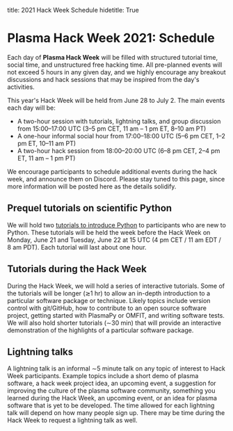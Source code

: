 title: 2021 Hack Week Schedule
hidetitle: True

# Plasma Hack Week 2021: Schedule

Each day of **Plasma Hack Week** will be filled with structured tutorial
time, social time, and unstructured free hacking time.  All pre-planned
events will not exceed 5 hours in any given day, and we highly encourage
any breakout discussions and hack sessions that may be inspired from the
day's activities.

This year's Hack Week will be held from June 28 to July 2.  The main 
events each day will be:

 * A two-hour session with tutorials, lightning talks, and group discussion
   from 15:00–17:00 UTC (3–5 pm CET, 11 am – 1 pm ET, 8–10 am PT)
 * A one-hour informal social hour from 17:00–18:00 UTC 
   (5–6 pm CET, 1–2 pm ET, 10–11 am PT)
 * A two-hour hack session from 18:00–20:00 UTC
   (6–8 pm CET, 2–4 pm ET, 11 am – 1 pm PT)
   
We encourage participants to schedule additional events during the hack
week, and announce them on Discord. Please stay tuned to this page,
since more information will be posted here as the details solidify.  

## Prequel tutorials on scientific Python

We will hold two [tutorials to introduce Python](../python) to 
participants who are new to Python.  These tutorials will be held 
the week before the Hack Week on Monday, June 21 and Tuesday, June 22 at
15 UTC (4 pm CET / 11 am EDT / 8 am PDT).  Each tutorial will last about
one hour.

## Tutorials during the Hack Week

During the Hack Week, we will hold a series of interactive tutorials.
Some of the tutorials will be longer (≳1 hr) to allow an in-depth
introduction to a particular software package or technique.  Likely 
topics include version control with git/GitHub, how to contribute to an
open source software project, getting started with PlasmaPy or OMFIT,
and writing software tests.  We will also hold shorter tutorials 
(∼30 min) that will provide an interactive demonstration of the
highlights of a particular software package.

## Lightning talks

A lightning talk is an informal ∼5 minute talk on any topic of interest
to Hack Week participants.  Example topics include a short demo of plasma
software, a hack week project idea, an upcoming event, a suggestion for
improving the culture of the plasma software community, something you
learned during the Hack Week, an upcoming event, or an idea for plasma
software that is yet to be developed.  The time allowed for each
lightning talk will depend on how many people sign up.  There may be
time during the Hack Week to request a lightning talk as well.
